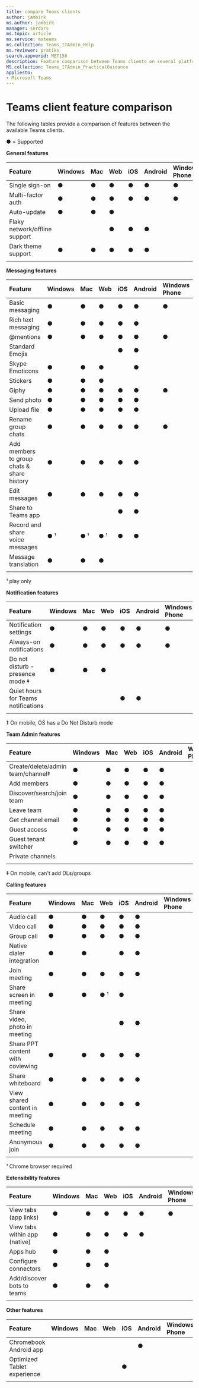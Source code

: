 ```yaml
---
title: compare Teams clients
author: jambirk
ms.author: jambirk
manager: serdars
ms.topic: article
ms.service: msteams
ms.collection: Teams_ITAdmin_Help
ms.reviewer: pratiks
search.appverid: MET150
description: Feature comparison between Teams clients on several platforms.
MS.collection: Teams_ITAdmin_PracticalGuidance
appliesto:
- Microsoft Teams
---  
```


# Teams client feature comparison

The following tables provide a comparison of features between the available Teams clients. 

● = Supported

**General features**

|Feature|Windows|Mac |Web |iOS |Android|Windows Phone|
|:--- |:--- |:---|:---|:---|:--- |:---|
|Single sign-on               |●|●|●|●|●|●| 
|Multi-factor auth            |●|●|●|●|●|●| 
|Auto-update                  |●|●|●| | | | 
|Flaky network/offline support| | |●|●|●| | 
|Dark theme support           |●|●|●|●|●| | 
||||||||

**Messaging features**

|Feature|Windows|Mac |Web |iOS |Android|Windows Phone|
|:--- |:--- |:---|:---|:---|:--- |:---|
|Basic messaging                           |●|●|●|●|●|●|
|Rich text messaging                       |●|●|●|●|●| |
|@mentions                                 |●|●|●|●|●|●|
|Standard Emojis                           | | | |●|●| |
|Skype Emoticons                           |●|●|●| |●| |
|Stickers                                  |●|●|●| | | |
|Giphy                                     |●|●|●|●|●|●|
|Send photo                                |●|●|●|●|●| |
|Upload file                               |●|●|●|●|●| |
|Rename group chats                        |●|●|●|●|●|●|
|Add members to group chats & share history|●|●|●|●|●| |
|Edit messages                             |●|●|●|●|●| |
|Share to Teams app                        | | | |●|●| |
|Record and share voice messages           |● &sup1;|● &sup1;| ● &sup1;|●|●||
|Message translation|●|●|●|||||
||||||||

&sup1; play only

**Notification features** 

|Feature|Windows|Mac |Web |iOS |Android|Windows Phone|
|:---   |:---   |:---|:---|:---|:---   |:---         |
|Notification settings                  |●|●|●|●|●|●|
|Always-on notifications                |●|●|●|●|●|●|
|Do not disturb - presence mode &Dagger;|●|●|●| | | |
|Quiet hours for Teams notifications    | | | |●|●| |
||||||||

&Dagger; On mobile, OS has a Do Not Disturb mode

**Team Admin features**

|Feature|Windows|Mac |Web |iOS |Android|Windows Phone|
|:--- |:--- |:---|:---|:---|:--- |:---|
|Create/delete/admin team/channel&Dagger; |●|●|●|●|●| |
|Add members                     |●|●|●|●|●| |
|Discover/search/join team       |●|●|●|●|●| |
|Leave team                      |●|●|●|●|●| |
|Get channel email               |●|●|●|●|●| |
|Guest access                    |●|●|●|●|●| |
|Guest tenant switcher           |●|●|●|●|●| |
|Private channels                | | | | | | |
||||||||

&Dagger; On mobile, can't add DLs/groups

**Calling features**

|Feature|Windows|Mac |Web |iOS |Android|Windows Phone|
|:--- |:--- |:---|:---|:---|:--- |:---|
|Audio call                      |●|●|●|●|●| |
|Video call                      |●|●|●|●|●| |
|Group call                      |●|●|●|●|●| |
|Native dialer integration       |●|●| |●|●| |
|Join meeting                    |●|●|●|●|●| |
|Share screen in meeting         |●|●|● &sup1;|●| | |
|Share video, photo in meeting   | | | |●|●| |
|Share PPT content with coviewing|●|●|●|●|●| |
|Share whiteboard                |●|●|●|●|●| |
|View shared content in meeting  |●|●|●|●|●| |
|Schedule meeting                |●|●|●|●|●| |
|Anonymous join                  |●|●|●|●|●| |
||||||||

&sup1; Chrome browser required

**Extensibility features**

|Feature|Windows|Mac|Web|iOS|Android|Windows Phone|
|:--- |:--- |:---|:---|:---|:--- |:---|
|View tabs (app links)        |●|●|●|●|●|●|
|View tabs within app (native)|●|●|●|●|●| |
|Apps hub                     |●|●|●| | | |
|Configure connectors         |●|●|●| | | |
|Add/discover bots to teams   |●|●|●| | | |
||||||||

**Other features**

|Feature|Windows|Mac |Web |iOS |Android|Windows Phone|
|:--- |:--- |:---|:---|:---|:--- |:---|
|Chromebook Android app     | | | | |●| |
|Optimized Tablet experience| | | |●| | |
||||||||
